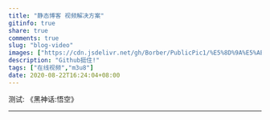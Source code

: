 ```yaml
---
title: "静态博客 视频解决方案"
gitinfo: true
share: true
comments: true
slug: "blog-video"
images: ["https://cdn.jsdelivr.net/gh/Borber/PublicPic1/%E5%8D%9A%E5%AE%A2%E5%9B%AD/wolai/wolai.png"] 
description: "Github挺住!"
tags: ["在线视频","m3u8"]
date: 2020-08-22T16:24:04+08:00
---
```


测试: 《黑神话:悟空》

---

<div id="dplayer"></div>
<script src="https://cdn.jsdelivr.net/gh/Borber/blog@master/static/JavaScript/hls.min.js"></script>
<script src="https://cdn.jsdelivr.net/gh/Borber/blog@master/static/JavaScript/DPlayer.min.js"></script>
<script >const dp = new DPlayer({container: document.getElementById('dplayer'),video: {url: "https://cdn.jsdelivr.net/gh/Borber/PubVideos1@master/gamesci_wukong/gamesci_wukong.m3u8",type: 'customHls',customType: {customHls: function (video, player) {const hls = new Hls();hls.loadSource(video.src);hls.attachMedia(video);},},},});</script>




